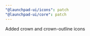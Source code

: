 ```yaml
---
"@launchpad-ui/icons": patch
"@launchpad-ui/core": patch
---
```


Added crown and crown-outline icons
